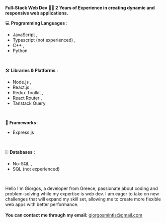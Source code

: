 **Full-Stack Web Dev**
**👨‍💻 2 Years of Experience in creating dynamic and responsive web applications.**
<br>

💻 **Programming Languages** :
 * JavaScript , 
 * Typescript (not experienced) ,
 * C++ ,
 * Python
<br>


🛠️ **Libraries & Platforms** :
 * Node.js ,
 * React.js ,
 * Redux Toolkit ,
 * React Router ,
 * Tanstack Query
<br>

🚀 **Frameworks** :
 * Express.js
<br>

🗄️ **Databases** :
 * No-SQL ,
 * SQL (not experienced)
<br>

Hello I'm Giorgos, a developer from Greece, passionate about coding and problem-solving while my expertise is web dev. I am eager to take on new challenges that will expand my skill set, allowing me to create more flexible web apps with better performance.<br><br>**You can contact me through my email:** giorgosmintis@gmail.com 
